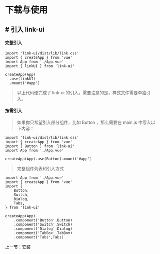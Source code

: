 # 下载与使用
## # 引入 link-ui
#### 完整引入

    import 'link-ui/dist/lib/link.css'
    import { createApp } from 'vue'
    import App from './App.vue'
    import { linkUI } from 'link-ui'

    createApp(App)
      .use(linkUI)
      .mount('#app')
>     
> 以上代码便完成了 link-ui 的引入。需要注意的是，样式文件需要单独引入。
>
#### 按需引入

>如果你只希望引入部分组件，比如 Button ，那么需要在 main.js 中写入以下内容：

    import 'link-ui/dist/lib/link.css'
    import { createApp } from 'vue'
    import { Button } from 'link-ui'
    import App from './App.vue'

    createApp(App).use(Button).mount('#app')
>完整组件列表和引入方式

    import App from './App.vue'
    import { createApp } from 'vue'
    import {
        Button,
        Switch,
        Dialog,
        Tabs,
    } from 'link-ui'

    createApp(App)
        .component('Button',Button)
        .component('Switch',Switch)
        .component('Dialog',Dialog)
        .component('TabBox',TabBox)
        .component('Tabs',Tabs)
        
上一节：[安装](#/doc/install)